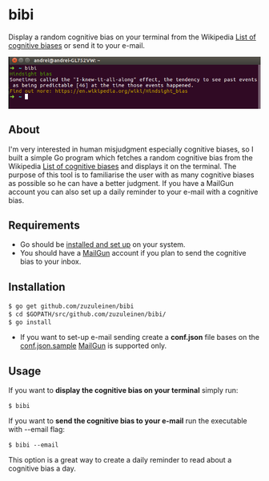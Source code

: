 # bibi
Display a random cognitive bias on your terminal from the Wikipedia [List of cognitive biases](https://en.wikipedia.org/wiki/List_of_cognitive_biases) or send it to your e-mail.
<p align="center">
<img align="middle" src="demo.png" width="600" />
</p>


## About
I'm very interested in human misjudgment especially cognitive biases, so I built a simple Go program which fetches a random cognitive bias from the Wikipedia [List of cognitive biases](https://en.wikipedia.org/wiki/List_of_cognitive_biases) and displays it on the terminal. 
The purpose of this tool is to familiarise the user with as many cognitive biases as possible so he can have a better judgment. 
If you have a MailGun account you can also set up a daily reminder to your e-mail with a cognitive bias.

## Requirements

* Go should be [installed and set up](https://golang.org/doc/install) on your system.
* You should have a [MailGun](https://www.mailgun.com) account if you plan to send the cognitive bias to your inbox.

## Installation

```shell
$ go get github.com/zuzuleinen/bibi
$ cd $GOPATH/src/github.com/zuzuleinen/bibi/
$ go install
```

* If you want to set-up e-mail sending create a __conf.json__ file bases on the [conf.json.sample](https://github.com/zuzuleinen/bibi/blob/master/conf.json.sample) [MailGun](https://www.mailgun.com) is supported only.

## Usage

If you want to __display the cognitive bias on your terminal__ simply run:
```shell
$ bibi
```

If you want to __send the cognitive bias to your e-mail__ run the executable with --email flag:
```shell
$ bibi --email
```
This option is a great way to create a daily reminder to read about a cognitive bias a day.
